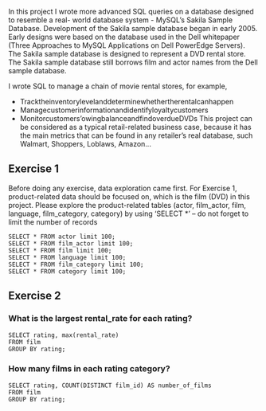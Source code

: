 In this project I wrote more advanced SQL queries on a database designed to resemble a real- world database system - MySQL’s Sakila Sample Database.
Development of the Sakila sample database began in early 2005. Early designs were based on the database used in the Dell whitepaper (Three Approaches to MySQL Applications on Dell PowerEdge Servers).
The Sakila sample database is designed to represent a DVD rental store. The Sakila sample database still borrows film and actor names from the Dell sample database.

I wrote SQL to manage a chain of movie rental stores, for example,
- Tracktheinventorylevelanddeterminewhethertherentalcanhappen 
- Managecustomerinformationandidentifyloyaltycustomers
- Monitorcustomers’owingbalanceandfindoverdueDVDs
This project can be considered as a typical retail-related business case, because it has the main metrics that can be found in any retailer’s real database, such Walmart, Shoppers, Loblaws, Amazon...

## Exercise 1
Before doing any exercise, data exploration came first. For Exercise 1, product-related data should be focused on, which is the film (DVD) in this project. Please explore the product-related tables (actor, film_actor, film, language, film_category, category) by using ‘SELECT *’ – do not forget to limit the number of records
```
SELECT * FROM actor limit 100;
SELECT * FROM film_actor limit 100;
SELECT * FROM film limit 100;
SELECT * FROM language limit 100;
SELECT * FROM film_category limit 100;
SELECT * FROM category limit 100;
```

## Exercise 2
### What is the largest rental_rate for each rating?
```
SELECT rating, max(rental_rate)
FROM film
GROUP BY rating;
```

### How many films in each rating category?
```
SELECT rating, COUNT(DISTINCT film_id) AS number_of_films
FROM film
GROUP BY rating;
```


